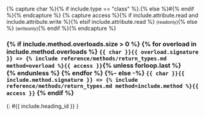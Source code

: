 {% capture char %}{% if include.type == "class" %}.{% else %}#{% endif %}{% endcapture %}
{% capture access %}{% if include.attribute.read and include.attribute.write %}{% elsif include.attribute.read %} <small>(readonly)</small>{% else %} <small>(writeonly)</small>{% endif %}{% endcapture %}

<h3>
  {% if include.method.overloads.size > 0 %}
  {% for overload in include.method.overloads %}
  <code>{{ char }}{{ overload.signature }} => {% include reference/methods/return_types.md method=overload %}{{ access }}</code>{% unless forloop.last %}<br />{% endunless %}
  {% endfor %}
  {%- else -%}
  <code>{{ char }}{{ include.method.signature }} => {% include reference/methods/return_types.md method=include.method %}{{ access }}</code>
  {% endif %}
</h3>
{: #{{ include.heading_id }} }

